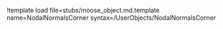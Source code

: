 !template load file=stubs/moose_object.md.template name=NodalNormalsCorner syntax=/UserObjects/NodalNormalsCorner